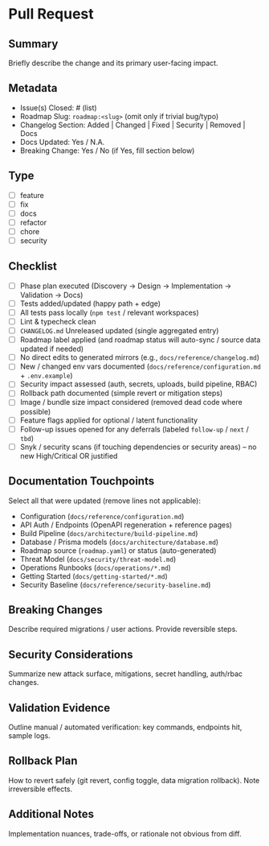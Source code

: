 # Pull Request

## Summary

Briefly describe the change and its primary user-facing impact.

## Metadata

- Issue(s) Closed: # (list)
- Roadmap Slug: `roadmap:<slug>` (omit only if trivial bug/typo)
- Changelog Section: Added | Changed | Fixed | Security | Removed | Docs
- Docs Updated: Yes / N.A.
- Breaking Change: Yes / No (if Yes, fill section below)

## Type

- [ ] feature
- [ ] fix
- [ ] docs
- [ ] refactor
- [ ] chore
- [ ] security

## Checklist

- [ ] Phase plan executed (Discovery → Design → Implementation → Validation → Docs)
- [ ] Tests added/updated (happy path + edge)
- [ ] All tests pass locally (`npm test` / relevant workspaces)
- [ ] Lint & typecheck clean
- [ ] `CHANGELOG.md` Unreleased updated (single aggregated entry)
- [ ] Roadmap label applied (and roadmap status will auto-sync / source data updated if needed)
- [ ] No direct edits to generated mirrors (e.g., `docs/reference/changelog.md`)
- [ ] New / changed env vars documented (`docs/reference/configuration.md` + `.env.example`)
- [ ] Security impact assessed (auth, secrets, uploads, build pipeline, RBAC)
- [ ] Rollback path documented (simple revert or mitigation steps)
- [ ] Image / bundle size impact considered (removed dead code where possible)
- [ ] Feature flags applied for optional / latent functionality
- [ ] Follow-up issues opened for any deferrals (labeled `follow-up` / `next` / `tbd`)
- [ ] Snyk / security scans (if touching dependencies or security areas) – no new High/Critical OR justified

## Documentation Touchpoints

Select all that were updated (remove lines not applicable):

- Configuration (`docs/reference/configuration.md`)
- API Auth / Endpoints (OpenAPI regeneration + reference pages)
- Build Pipeline (`docs/architecture/build-pipeline.md`)
- Database / Prisma models (`docs/architecture/database.md`)
- Roadmap source (`roadmap.yaml`) or status (auto-generated)
- Threat Model (`docs/security/threat-model.md`)
- Operations Runbooks (`docs/operations/*.md`)
- Getting Started (`docs/getting-started/*.md`)
- Security Baseline (`docs/reference/security-baseline.md`)

## Breaking Changes

Describe required migrations / user actions. Provide reversible steps.

## Security Considerations

Summarize new attack surface, mitigations, secret handling, auth/rbac changes.

## Validation Evidence

Outline manual / automated verification: key commands, endpoints hit, sample logs.

## Rollback Plan

How to revert safely (git revert, config toggle, data migration rollback). Note irreversible effects.

## Additional Notes

Implementation nuances, trade-offs, or rationale not obvious from diff.
